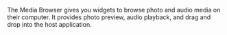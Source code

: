 The Media Browser gives you widgets to browse photo and audio media on their computer. It provides photo preview, audio playback, and drag and drop into the host application.
